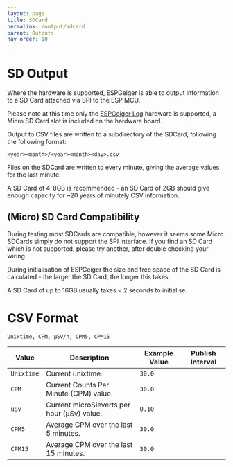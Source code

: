 ```yaml
---
layout: page
title: SDCard
permalink: /output/sdcard
parent: Outputs
nav_order: 10
---
```


# SD Output

Where the hardware is supported, ESPGeiger is able to output information to a SD Card attached via SPI to the ESP MCU.

Please note at this time only the [ESPGeiger Log](/hardware/espgeigerlog) hardware is supported, a Micro SD Card slot is included on the hardware board.

Output to CSV files are written to a subdirectory of the SDCard, following the following format:

`<year><month>/<year><month><day>.csv`

Files on the SDCard are written to every minute, giving the average values for the last minute.

A SD Card of 4-8GB is recommended - an SD Card of 2GB should give enough capacity for ~20 years of minutely CSV information.

## (Micro) SD Card Compatibility

During testing most SDCards are compatible, however it seems some Micro SDCards simply do not support the SPI interface. If you find an SD Card which is not supported, please try another, after double checking your wiring.

During initialisation of ESPGeiger the size and free space of the SD Card is calculated - the larger the SD Card, the longer this takes.

A SD Card of up to 16GB usually takes < 2 seconds to initialise.

# CSV Format

```
Unixtime, CPM, μSv/h, CPM5, CPM15
```

| Value | Description |  Example Value | Publish Interval |
|---|---|---|---|
`Unixtime` | Current unixtime. | `30.0`
`CPM` | Current Counts Per Minute (CPM) value. | `30.0`
`uSv` | Current microSieverts per hour (μSv) value. | `0.10`
`CPM5` | Average CPM over the last 5 minutes. | `30.0`
`CPM15` | Average CPM over the last 15 minutes. | `30.0`
